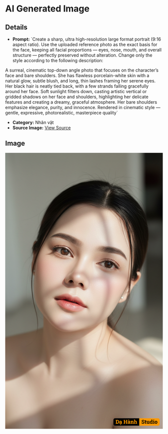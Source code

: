 # AI Generated Image

## Details
- **Prompt:** `Create a sharp, ultra high-resolution large format portrait (9:16 aspect ratio). Use the uploaded reference photo as the exact basis for the face, keeping all facial proportions — eyes, nose, mouth, and overall structure — perfectly preserved without alteration. Change only the style according to the following description:

A surreal, cinematic top-down angle photo that focuses on the character’s face and bare shoulders. She has flawless porcelain-white skin with a natural glow, subtle blush, and long, thin lashes framing her serene eyes. Her black hair is neatly tied back, with a few strands falling gracefully around her face. Soft sunlight filters down, casting artistic vertical or gridded shadows on her face and shoulders, highlighting her delicate features and creating a dreamy, graceful atmosphere. Her bare shoulders emphasize elegance, purity, and innocence. Rendered in cinematic style — gentle, expressive, photorealistic, masterpiece quality`
- **Category:** Nhân vật
- **Source Image:** [View Source](https://raw.githubusercontent.com/lenzcomvth/ImageLibrary/main/Female.png)

## Image
![AI Generated Image](./image-2025-10-03T06-50-25-938Z.png)